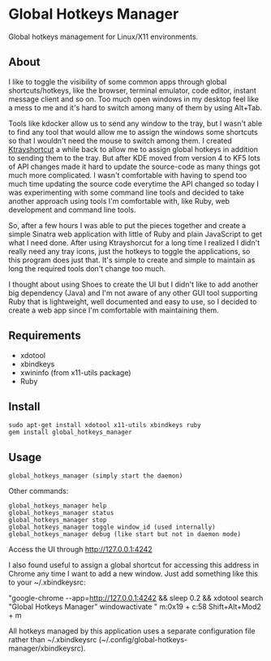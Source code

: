 # Global Hotkeys Manager

Global hotkeys management for Linux/X11 environments.

## About

I like to toggle the visibility of some common apps through global shortcuts/hotkeys, like the
browser, terminal emulator, code editor, instant message client and so on. Too much open windows
in my desktop feel like a mess to me and it's hard to switch among many of them by using Alt+Tab.

Tools like kdocker allow us to send any window to the tray, but I wasn't able to find any tool
that would allow me to assign the windows some shortcuts so that I wouldn't need the mouse to
switch among them. I created [Ktrayshortcut](https://github.com/rosenfeld/ktrayshortcut) a while
back to allow me to assign global hotkeys in addition to sending them to the tray. But after KDE
moved from version 4 to KF5 lots of API changes made it hard to update the source-code as many
things got much more complicated. I wasn't comfortable with having to spend too much time updating
the source code everytime the API changed so today I was experimenting with some command line
tools and decided to take another approach using tools I'm comfortable with, like Ruby, web
development and command line tools.

So, after a few hours I was able to put the pieces together and create a simple Sinatra web
application with little of Ruby and plain JavaScript to get what I need done. After using
Ktrayshorcut for a long time I realized I didn't really need any tray icons, just the hotkeys to
toggle the applications, so this program does just that. It's simple to create and simple to
maintain as long the required tools don't change too much.

I thought about using Shoes to create the UI but I didn't like to add another big dependency
(Java) and I'm not aware of any other GUI tool supporting Ruby that is lightweight, well
documented and easy to use, so I decided to create a web app since I'm comfortable with maintaining
them.

## Requirements

- xdotool
- xbindkeys
- xwininfo (from x11-utils package)
- Ruby

## Install

    sudo apt-get install xdotool x11-utils xbindkeys ruby
    gem install global_hotkeys_manager

## Usage

    global_hotkeys_manager (simply start the daemon)

Other commands:

    global_hotkeys_manager help
    global_hotkeys_manager status
    global_hotkeys_manager stop
    global_hotkeys_manager toggle window_id (used internally)
    global_hotkeys_manager debug (like start but not in daemon mode)

Access the UI through http://127.0.0.1:4242

I also found useful to assign a global shortcut for accessing this address in Chrome any time I
want to add a new window. Just add something like this to your ~/.xbindkeysrc:

"google-chrome --app=http://127.0.0.1:4242 && sleep 0.2 && xdotool search "Global Hotkeys Manager" windowactivate "
    m:0x19 + c:58
    Shift+Alt+Mod2 + m

All hotkeys managed by this application uses a separate configuration file rather than
~/.xbindkeysrc (~/.config/global-hotkeys-manager/xbindkeysrc).

